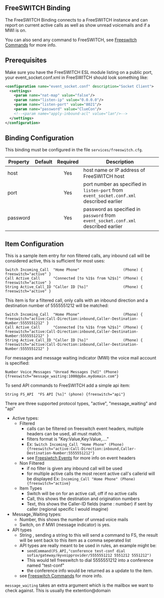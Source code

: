 ## FreeSWITCH Binding

The FreeSWITCH Binding connects to a FreeSWITCH instance and can report on current active calls as well as show unread voicemails and if a MWI is on.

You can also send any command to FreeSWITCH, see [Freeswitch Commands](http://wiki.freeswitch.org/wiki/Mod_commands) for more info.

## Prerequisites

Make sure you have the FreeSWITCH ESL module listing on a public port, your event_socket.conf.xml in FreeSWITCH should look something like:

```xml
<configuration name="event_socket.conf" description="Socket Client">
  <settings>
    <param name="nat-map" value="false"/>
    <param name="listen-ip" value="0.0.0.0"/>
    <param name="listen-port" value="8021"/>
    <param name="password" value="ClueCon"/>
    <!--<param name="apply-inbound-acl" value="lan"/>-->
  </settings>
</configuration>
```

## Binding Configuration

This binding must be configured in the file `services/freeswitch.cfg`.

| Property | Default | Required | Description |
|----------|---------|:--------:|-------------|
| host     |         |   Yes    | host name or IP address of FreeSWITCH host |
| port     |         |   Yes    | port number as specified in `listen-port` from `event_socket.conf.xml` described earlier |
| password |         |   Yes    | password  as specified in `password` from `event_socket.conf.xml` described earlier |

## Item Configuration

This is a sample item entry for non filtered calls, any inbound call will be considered active, this is sufficient for most uses:

```
Switch Incoming_Call  "Home Phone"                    (Phone) { freeswitch="active" }
Call Active_Call      "Connected [to %1$s from %2$s]" (Phone) { freeswitch="active" }
String Active_Call_ID "Caller ID [%s]"                (Phone) { freeswitch="active" }
```

This item is for a filtered call, only calls with an inbound direction and a destination number of 5555551212 will be matched:

```
Switch Incoming_Call  "Home Phone"                    (Phone) { freeswitch="active:Call-Direction:inbound,Caller-Destination-Number:5555551212" }
Call Active_Call      "Connected [to %1$s from %2$s]" (Phone) { freeswitch="active:Call-Direction:inbound,Caller-Destination-Number:5555551212" }
String Active_Call_ID "Caller ID [%s]"                (Phone) { freeswitch="active:Call-Direction:inbound,Caller-Destination-Number:5555551212" }
```

For messages and message waiting indicator (MWI) the voice mail account is specified:

```
Number Voice_Messages "Unread Messages [%d]" (Phone) {freeswitch="message_waiting:1000@pbx.mydomain.com"}
```

To send API commands to FreeSWITCH add a simple api item:

```
String FS_API  "FS API [%s]" (phone) {freeswitch="api"}
```

There are three supported protocol types, "active", "message_waiting" and "api"

* Active types:
  * Filtered
    * calls can be filtered on freeswitch event headers, multiple headers can be used, all must match. 
    * filters format is "Key:Value,Key:Value,...."
    * Ex: `Switch Incoming_Call "Home Phone" (Phone) {freeswitch="active:Call-Direction:inbound,Caller-Destination-Number:5555551212"}`
    * see [Freesiwtch Events](http://wiki.freeswitch.org/wiki/Event_List) for more info on event headers
  * Non Filtered
    * if no filter is given any inbound call will be used
    * for multiple active calls the most recent active call's callerid will be displayed
    Ex: `Incoming_Call "Home Phone" (Phone) {freeswitch="active}`
  * Item Types
    * Switch will be on for an active call, off if no active calls
    * Call, this shows the destination and origination numbers
    * Text, this shows the Caller-ID fields (name : number) if sent by caller (regional specific I would imagine)
* Message_Waiting types:
  * Number, this shows the number of unread voice mails
  * Switch, on if MWI (message indicator) is yes.
* API types
  * String , sending a string to this will send a command to FS, the result will be sent back to this item as a comma seperated list
  * API types are really meant to be used in rules, an example might be:
    * `sendCommand(FS_API,"conference test-conf dial sofia/gateway/myvoipprovider/5555551212 5551212 5551212")`
    * This would tell freeswitch to dial 5555551212 into a conference named "test-conf"
    * the conference info would be returned as a update to the item.
  * see [Freeswitch Commands](http://wiki.freeswitch.org/wiki/Mod_commands) for more info.

`message_waiting` takes an extra argument which is the mailbox we want to check against.  This is usually the extention@domain 
